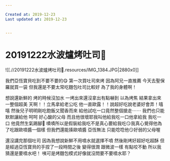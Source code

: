 ```yaml
---

Created at: 2019-12-23
Last updated at: 2019-12-23


---
```


# 20191222水波爐烤吐司🍞


![[.//20191222水波爐烤吐司🍞.resources/IMG_1384.JPG\|2880x0]]

我們亞恆寶貝吃到不要不要的😋
第一次買吐司來烤
因為阿兄一直推薦
今天去聖保羅就買一袋
但我還是不要太常吃麵包吐司比較好
為了我的身體啊！

想說還新鮮的
烤的時候沒加水
一烤出來還沒拿出有點嚇到
以為烤焦
結果拿出來一整個超美
天啊！！立馬拿給老公吃
他一直歐露！！說超好吃說老婆好會弄！嘻嘻
然後兒子明明剛吃飽飯又聞香而來
給他試吃一口竟然整個搶走⋯⋯
我們也只能默默讓給他
呵呵 好心酸的父母
而且他很壞耶我叫他給我吃一口他拿給我 我吃一口 他竟然生氣踢腳🦶
嘖嘖所以是假裝給我吃不是真心要給我吃😏我真心覺得他為了吃跟歐噴醬一個樣
但我們還能揍歐噴醬
亞恆無法 只能唸唸他😏好弱的父母喔

還沒講完那個吐司
因為我想說新鮮不用噴水就選擇不噴
然後剛烤好超好吃超酥
但是經過亞恆寶貝的手捏了一段時間之後
變得很潤
跟微波一樣
有點咬不動
所以我猜還是要噴水吧！
咦可是烤麵包模式好像就沒問要不要噴水耶？

